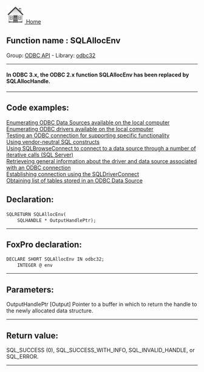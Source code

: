 [<img src="../../images/home.png"> Home ](https://github.com/VFPX/Win32API)  

## Function name : SQLAllocEnv
Group: [ODBC API](../../functions_group.md#ODBC_API)  -  Library: [odbc32](../../../libraries.md#odbc32)  
***  


#### In ODBC 3.x, the ODBC 2.x function SQLAllocEnv has been replaced by SQLAllocHandle.
***  


## Code examples:
[Enumerating ODBC Data Sources available on the local computer](../../samples/sample_284.md)  
[Enumerating ODBC drivers available on the local computer](../../samples/sample_285.md)  
[Testing an ODBC connection for supporting specific functionality](../../samples/sample_286.md)  
[Using vendor-neutral SQL constructs](../../samples/sample_287.md)  
[Using SQLBrowseConnect to connect to a data source through a number of iterative calls (SQL Server)](../../samples/sample_288.md)  
[Retrieveing general information about the driver and data source associated with an ODBC connection](../../samples/sample_289.md)  
[Establishing connection using the SQLDriverConnect](../../samples/sample_290.md)  
[Obtaining list of tables stored in an ODBC Data Source](../../samples/sample_409.md)  

## Declaration:
```foxpro  
SQLRETURN SQLAllocEnv(
	SQLHANDLE * OutputHandlePtr);  
```  
***  


## FoxPro declaration:
```foxpro  
DECLARE SHORT SQLAllocEnv IN odbc32;
	INTEGER @ env  
```  
***  


## Parameters:
OutputHandlePtr 
[Output] 
Pointer to a buffer in which to return the handle to the newly allocated data structure.   
***  


## Return value:
SQL_SUCCESS (0), SQL_SUCCESS_WITH_INFO, SQL_INVALID_HANDLE, or SQL_ERROR.  
***  

